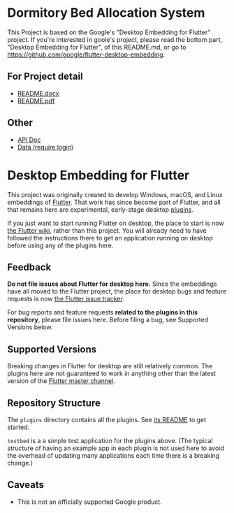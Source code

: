 # Dormitory Bed Allocation System
This Project is based on the Google's "Desktop Embedding for Flutter" project. If you're interested in goole's project, please read the bottom part, "Desktop Embedding for Flutter",  of this README.md, or go to https://github.com/google/flutter-desktop-embedding. 

## For Project detail
* [README.docx](README.docx)
* [README.pdf](README.pdf)

## Other
* [API Doc](https://hackmd.io/8SvWi2HOTKiv0-GksCTZWw)
* [Data (require login)](https://drive.google.com/file/d/1BpoOwUE6t9lbfIcsSma1HQAkQSi2NqS4/view?usp=sharing)



# Desktop Embedding for Flutter

This project was originally created to develop Windows, macOS, and Linux
embeddings of [Flutter](https://github.com/flutter/flutter). That work has
since become part of Flutter, and all that remains here are experimental,
early-stage desktop
[plugins](https://flutter.dev/docs/development/packages-and-plugins/developing-packages).

If you just want to start running Flutter on desktop, the place to start is now
[the Flutter wiki](https://github.com/flutter/flutter/wiki/Desktop-shells), rather than this project. You will already need to have followed the
instructions there to get an application running on desktop before using any
of the plugins here.

## Feedback

**Do not file issues about Flutter for desktop here.** Since the
embeddings have all moved to the Flutter project, the place for desktop bugs
and feature requests is now [the Flutter issue
tracker](https://github.com/flutter/flutter/issues).

For bug reports and feature requests **related to the plugins in this repository**,
please file issues here. Before filing a bug, see Supported Versions below.

## Supported Versions

Breaking changes in Flutter for desktop are still relatively common. The plugins here
are not guaranteed to work in anything other than the latest version of the [Flutter master
channel](https://github.com/flutter/flutter/wiki/Flutter-build-release-channels#how-to-change-channels).

## Repository Structure

The `plugins` directory contains all the plugins. See
[its README](plugins/README.md) to get started.

`testbed` is a a simple test application for the plugins above. (The typical
structure of having an example app in each plugin is not used here to avoid
the overhead of updating many applications each time there is a breaking change.)

## Caveats

* This is not an officially supported Google product.



